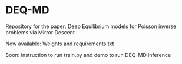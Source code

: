 # DEQ-MD
Repository for the paper: Deep Equilibrium models for Poisson inverse problems via Mirror Descent

Now available: Weights and requirements.txt

Soon: instruction to run train.py and demo to run DEQ-MD inference

